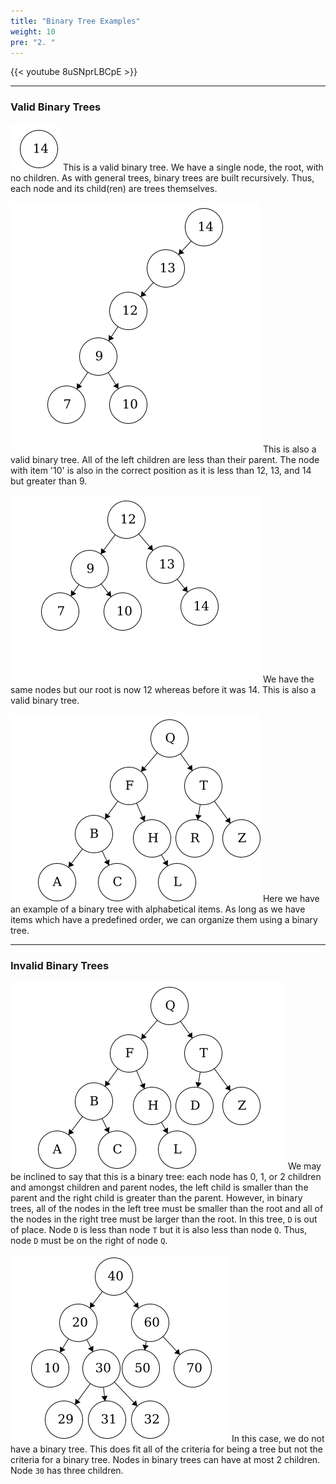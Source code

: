 ```yaml
---
title: "Binary Tree Examples"
weight: 10
pre: "2. "
---
```

{{< youtube 8uSNprLBCpE  >}}

---

### Valid Binary Trees
![Single Node](images/4/4Binary_Single.png)
This is a valid binary tree. We have a single node, the root, with no children. As with general trees, binary trees are built recursively. Thus, each node and its child(ren) are trees themselves. 

![Unbalanced](images/4/4Binary_UnBal.png)
This is also a valid binary tree. All of the left children are less than their parent. The node with item '10' is also in the correct position as it is less than 12, 13, and 14 but greater than 9.

![Balanced](images/4/4Binary_Bal.png)
We have the same nodes but our root is now 12 whereas before it was 14. This is also a valid binary tree. 

![Alphabet Binary Tree](images/4/4Binary_Alpha.png)
Here we have an example of a binary tree with alphabetical items. As long as we have items which have a predefined order, we can organize them using a binary tree.

--- 

### Invalid Binary Trees

![Alphabet Non-Binary Tree](images/4/4Binary_NOTAlpha.png)
We may be inclined to say that this is a binary tree: each node has 0, 1, or 2 children and amongst children and parent nodes, the left child is smaller than the parent and the right child is greater than the parent. However, in binary trees, all of the nodes in the left tree must be smaller than the root and all of the nodes in the right tree must be larger than the root. In this tree, `D` is out of place. Node `D` is less than node `T` but it is also less than node `Q`. Thus, node `D` must be on the right of node `Q`.

![Too Many Children](images/4/4Binary_ManyChildren.png)
In this case, we do not have a binary tree. This does fit all of the criteria for being a tree but not the criteria for a binary tree. Nodes in binary trees can have at most 2 children. Node `30` has three children. 
